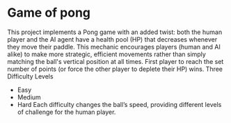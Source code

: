 # Game of pong
This project implements a Pong game with an added twist: both the human player and the AI agent have a health pool (HP) that decreases whenever they move their paddle. This mechanic encourages players (human and AI alike) to make more strategic, efficient movements rather than simply matching the ball's vertical position at all times. First player to reach the set number of points (or force the other player to deplete their HP) wins.
Three Difficulty Levels
- Easy
- Medium
- Hard
Each difficulty changes the ball’s speed, providing different levels of challenge for the human player.

